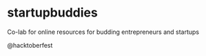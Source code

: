 # startupbuddies
Co-lab for online resources for budding entrepreneurs and startups

@hacktoberfest
